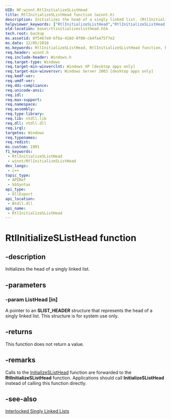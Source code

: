 ```yaml
---
UID: NF:winnt.RtlInitializeSListHead
title: RtlInitializeSListHead function (winnt.h)
description: Initializes the head of a singly linked list. (RtlInitializeSListHead)
helpviewer_keywords: ["RtlInitializeSListHead","RtlInitializeSListHead function","base.rtlinitializeslisthead","winnt/RtlInitializeSListHead"]
old-location: base\rtlinitializeslisthead.htm
tech.root: backup
ms.assetid: 0f5467e0-6fba-418d-8f00-cb4fa475f7e2
ms.date: 12/05/2018
ms.keywords: RtlInitializeSListHead, RtlInitializeSListHead function, base.rtlinitializeslisthead, winnt/RtlInitializeSListHead
req.header: winnt.h
req.include-header: Windows.h
req.target-type: Windows
req.target-min-winverclnt: Windows XP [desktop apps only]
req.target-min-winversvr: Windows Server 2003 [desktop apps only]
req.kmdf-ver: 
req.umdf-ver: 
req.ddi-compliance: 
req.unicode-ansi: 
req.idl: 
req.max-support: 
req.namespace: 
req.assembly: 
req.type-library: 
req.lib: ntdll.lib
req.dll: ntdll.dll
req.irql: 
targetos: Windows
req.typenames: 
req.redist: 
ms.custom: 19H1
f1_keywords:
 - RtlInitializeSListHead
 - winnt/RtlInitializeSListHead
dev_langs:
 - c++
topic_type:
 - APIRef
 - kbSyntax
api_type:
 - DllExport
api_location:
 - Ntdll.dll
api_name:
 - RtlInitializeSListHead
---
```


# RtlInitializeSListHead function


## -description

Initializes the head of a singly linked list.

## -parameters

### -param ListHead [in]

A pointer to an <b>SLIST_HEADER</b> structure that represents the head of a singly linked list. This structure is for system use only.

## -returns

This function does not return a value.

## -remarks

Calls to the <a href="/windows/desktop/api/interlockedapi/nf-interlockedapi-initializeslisthead">InitializeSListHead</a> function are forwarded to the <b>RtlInitializeSListHead</b> function. Applications should call <b>InitializeSListHead</b> instead of calling this function directly.

## -see-also

<a href="/windows/desktop/Sync/interlocked-singly-linked-lists">Interlocked Singly Linked Lists</a>
